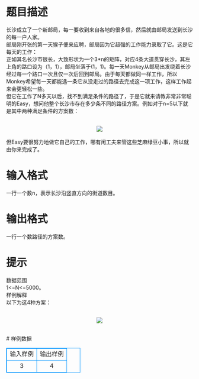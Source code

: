 # 

 
 # 题目描述 
<p>
长沙成立了一个新邮局，每一要收到来自各地的很多信，然后就由邮局发送到长沙的每一户人家。<br>邮局刚开张的第一天猴子便来应聘，邮局因为它超强的工作能力录取了它。这是它每天的工作：<br>正如其名长沙市很长，大致形状为一个3*n的矩阵，对应4条大道贯穿长沙，其左上角的路口设为（1，1），邮局坐落于(1，1)。每一天Monkey从邮局出发绕着长沙经过每一个路口一次且仅一次后回到邮局。由于每天都做同一样工作，所以Monkey希望每一天都能选一条它从没走过的路径去完成这一项工作，这样工作起来会更轻松一些。<br>但它在工作了N多天以后，找不到满足条件的路径了，于是它就来请教非常非常聪明的Easy，想问他整个长沙市存在多少条不同的路径方案。例如对于n=5以下就是其中两种满足条件的方案数：<br><br><center><img src="/source/joyoi/tyvj-2779/img/aHR0cDovL3d3dy5qb3lvaS5jbi9wcm9ibGVtL3R5dmotMjc3OS9wcm9ibGVtc19pbWFnZXMvMzI5OS9wZy5naWY=.gif"></img></center><br>但Easy要很努力地做它自己的工作，哪有闲工夫来管这些芝麻绿豆小事，所以就由你来完成了。</p> 

 
 # 输入格式 
<p>
	一行一个数n，表示长沙沿竖直方向的街道数目。</p> 

 
 # 输出格式 
<p>
	一行一个数路径的方案数。</p> 

 
 # 提示 
<p>
数据范围<br>	1<=N<=5000。<br>样例解释<br>	以下为这4种方案：<br><br><center><img src="/source/joyoi/tyvj-2779/img/aHR0cDovL3d3dy5qb3lvaS5jbi9wcm9ibGVtL3R5dmotMjc3OS9wcm9ibGVtc19pbWFnZXMvMzI5OS9wZzIuZ2lm.gif"></img></center><br></p> 
# 样例数据
<style>
        table,table tr th, table tr td { border:1px solid #0094ff; }
        table { width: 200px; min-height: 25px; line-height: 25px; text-align: center; border-collapse: collapse;}   
    </style>
<table>
	<tr>
		<td>输入样例</td>
		<td>输出样例</td>
	</tr>
<tr><td>3</td><td>4</td></tr></table>
